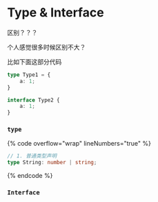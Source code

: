 # Type & Interface

&#x20;区别？？？

个人感觉很多时候区别不大？

比如下面这部分代码

```typescript
type Type1 = {
    a: 1;
}

interface Type2 {
    a: 1;
}
```

### `type`

{% code overflow="wrap" lineNumbers="true" %}
```typescript
// 1. 普通类型声明
type String: number | string;

```
{% endcode %}

### `Interface`





&#x20;

&#x20;
